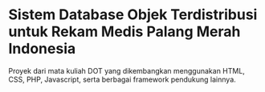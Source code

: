 # Sistem Database Objek Terdistribusi untuk Rekam Medis Palang Merah Indonesia
Proyek dari mata kuliah DOT yang dikembangkan menggunakan HTML, CSS, PHP, Javascript, serta berbagai framework pendukung lainnya.
